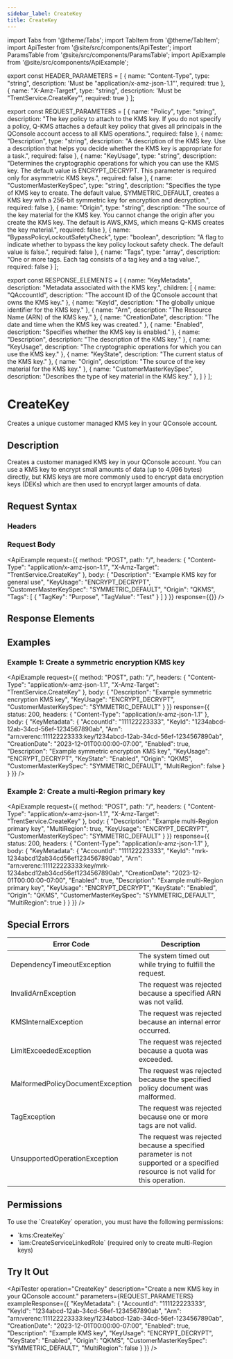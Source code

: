 ```yaml
---
sidebar_label: CreateKey
title: CreateKey
---
```


import Tabs from '@theme/Tabs';
import TabItem from '@theme/TabItem';
import ApiTester from '@site/src/components/ApiTester';
import ParamsTable from '@site/src/components/ParamsTable';
import ApiExample from '@site/src/components/ApiExample';

export const HEADER_PARAMETERS = [
  {
    name: "Content-Type",
    type: "string",
    description: 'Must be "application/x-amz-json-1.1"',
    required: true
  },
  {
    name: "X-Amz-Target",
    type: "string",
    description: 'Must be "TrentService.CreateKey"',
    required: true
  }
];

export const REQUEST_PARAMETERS = [
  {
    name: "Policy",
    type: "string",
    description: "The key policy to attach to the KMS key. If you do not specify a policy, Q-KMS attaches a default key policy that gives all principals in the QConsole account access to all KMS operations.",
    required: false
  },
  {
    name: "Description",
    type: "string",
    description: "A description of the KMS key. Use a description that helps you decide whether the KMS key is appropriate for a task.",
    required: false
  },
  {
    name: "KeyUsage",
    type: "string",
    description: "Determines the cryptographic operations for which you can use the KMS key. The default value is ENCRYPT_DECRYPT. This parameter is required only for asymmetric KMS keys.",
    required: false
  },
  {
    name: "CustomerMasterKeySpec",
    type: "string",
    description: "Specifies the type of KMS key to create. The default value, SYMMETRIC_DEFAULT, creates a KMS key with a 256-bit symmetric key for encryption and decryption.",
    required: false
  },
  {
    name: "Origin",
    type: "string",
    description: "The source of the key material for the KMS key. You cannot change the origin after you create the KMS key. The default is AWS_KMS, which means Q-KMS creates the key material.",
    required: false
  },
  {
    name: "BypassPolicyLockoutSafetyCheck",
    type: "boolean",
    description: "A flag to indicate whether to bypass the key policy lockout safety check. The default value is false.",
    required: false
  },
  {
    name: "Tags",
    type: "array",
    description: "One or more tags. Each tag consists of a tag key and a tag value.",
    required: false
  }
];

export const RESPONSE_ELEMENTS = [
  {
    name: "KeyMetadata",
    description: "Metadata associated with the KMS key.",
    children: [
      {
        name: "QAccountId",
        description: "The account ID of the QConsole account that owns the KMS key."
      },
      {
        name: "KeyId",
        description: "The globally unique identifier for the KMS key."
      },
      {
        name: "Arn",
        description: "The Resource Name (ARN) of the KMS key."
      },
      {
        name: "CreationDate",
        description: "The date and time when the KMS key was created."
      },
      {
        name: "Enabled",
        description: "Specifies whether the KMS key is enabled."
      },
      {
        name: "Description",
        description: "The description of the KMS key."
      },
      {
        name: "KeyUsage",
        description: "The cryptographic operations for which you can use the KMS key."
      },
      {
        name: "KeyState",
        description: "The current status of the KMS key."
      },
      {
        name: "Origin",
        description: "The source of the key material for the KMS key."
      },
      {
        name: "CustomerMasterKeySpec",
        description: "Describes the type of key material in the KMS key."
      },
    ]
  }
];

# CreateKey

Creates a unique customer managed KMS key in your QConsole account.

## Description

Creates a customer managed KMS key in your QConsole account. You can use a KMS key to encrypt small amounts of data (up to 4,096 bytes) directly, but KMS keys are more commonly used to encrypt data encryption keys (DEKs) which are then used to encrypt larger amounts of data.

## Request Syntax

### Headers

<ParamsTable parameters={HEADER_PARAMETERS} />

### Request Body

<ParamsTable parameters={REQUEST_PARAMETERS} />

<ApiExample
  request={{
    method: "POST",
    path: "/",
    headers: {
      "Content-Type": "application/x-amz-json-1.1",
      "X-Amz-Target": "TrentService.CreateKey"
    },
    body: {
      "Description": "Example KMS key for general use",
      "KeyUsage": "ENCRYPT_DECRYPT",
      "CustomerMasterKeySpec": "SYMMETRIC_DEFAULT",
      "Origin": "QKMS",
      "Tags": [
        {
          "TagKey": "Purpose",
          "TagValue": "Test"
        }
      ]
    }
  }}
  response={{}}
/>

## Response Elements

<ParamsTable responseElements={RESPONSE_ELEMENTS} type="response" />

## Examples

### Example 1: Create a symmetric encryption KMS key

<ApiExample
  request={{
    method: "POST",
    path: "/",
    headers: {
      "Content-Type": "application/x-amz-json-1.1",
      "X-Amz-Target": "TrentService.CreateKey"
    },
    body: {
      "Description": "Example symmetric encryption KMS key",
      "KeyUsage": "ENCRYPT_DECRYPT",
      "CustomerMasterKeySpec": "SYMMETRIC_DEFAULT"
    }
  }}
  response={{
    status: 200,
    headers: {
      "Content-Type": "application/x-amz-json-1.1"
    },
    body: {
      "KeyMetadata": {
        "AccountId": "111122223333",
        "KeyId": "1234abcd-12ab-34cd-56ef-1234567890ab",
        "Arn": "arn:verenc:111122223333:key/1234abcd-12ab-34cd-56ef-1234567890ab",
        "CreationDate": "2023-12-01T00:00:00-07:00",
        "Enabled": true,
        "Description": "Example symmetric encryption KMS key",
        "KeyUsage": "ENCRYPT_DECRYPT",
        "KeyState": "Enabled",
        "Origin": "QKMS",
        "CustomerMasterKeySpec": "SYMMETRIC_DEFAULT",
        "MultiRegion": false
      }
    }
  }}
/>

### Example 2: Create a multi-Region primary key

<ApiExample
  request={{
    method: "POST",
    path: "/",
    headers: {
      "Content-Type": "application/x-amz-json-1.1",
      "X-Amz-Target": "TrentService.CreateKey"
    },
    body: {
      "Description": "Example multi-Region primary key",
      "MultiRegion": true,
      "KeyUsage": "ENCRYPT_DECRYPT",
      "CustomerMasterKeySpec": "SYMMETRIC_DEFAULT"
    }
  }}
  response={{
    status: 200,
    headers: {
      "Content-Type": "application/x-amz-json-1.1"
    },
    body: {
      "KeyMetadata": {
        "AccountId": "111122223333",
        "KeyId": "mrk-1234abcd12ab34cd56ef1234567890ab",
        "Arn": "arn:verenc:111122223333:key/mrk-1234abcd12ab34cd56ef1234567890ab",
        "CreationDate": "2023-12-01T00:00:00-07:00",
        "Enabled": true,
        "Description": "Example multi-Region primary key",
        "KeyUsage": "ENCRYPT_DECRYPT",
        "KeyState": "Enabled",
        "Origin": "QKMS",
        "CustomerMasterKeySpec": "SYMMETRIC_DEFAULT",
        "MultiRegion": true
      }
    }
  }}
/>

## Special Errors

| Error Code | Description |
|------------|-------------|
| DependencyTimeoutException | The system timed out while trying to fulfill the request. |
| InvalidArnException | The request was rejected because a specified ARN was not valid. |
| KMSInternalException | The request was rejected because an internal error occurred. |
| LimitExceededException | The request was rejected because a quota was exceeded. |
| MalformedPolicyDocumentException | The request was rejected because the specified policy document was malformed. |
| TagException | The request was rejected because one or more tags are not valid. |
| UnsupportedOperationException | The request was rejected because a specified parameter is not supported or a specified resource is not valid for this operation. |

## Permissions

To use the \`CreateKey\` operation, you must have the following permissions:
- \`kms:CreateKey\`
- \`iam:CreateServiceLinkedRole\` (required only to create multi-Region keys)

## Try It Out

<ApiTester
  operation="CreateKey"
  description="Create a new KMS key in your QConsole account."
  parameters={REQUEST_PARAMETERS}
  exampleResponse={{
    "KeyMetadata": {
      "AccountId": "111122223333",
      "KeyId": "1234abcd-12ab-34cd-56ef-1234567890ab",
      "Arn": "arn:verenc:111122223333:key/1234abcd-12ab-34cd-56ef-1234567890ab",
      "CreationDate": "2023-12-01T00:00:00-07:00",
      "Enabled": true,
      "Description": "Example KMS key",
      "KeyUsage": "ENCRYPT_DECRYPT",
      "KeyState": "Enabled",
      "Origin": "QKMS",
      "CustomerMasterKeySpec": "SYMMETRIC_DEFAULT",
      "MultiRegion": false
    }
  }}
/> 